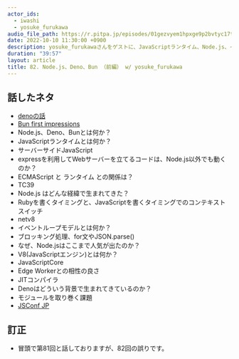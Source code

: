 ```yaml
---
actor_ids:
  - iwashi
  - yosuke_furukawa
audio_file_path: https://r.pitpa.jp/episodes/01gezvyem1hpxge9p2bvtyc17t.mp3
date: 2022-10-10 11:30:00 +0900
description: yosuke_furukawaさんをゲストに、JavaScriptランタイム、Node.js、イベントループモデル、JavaScriptエンジン、Denoの生まれた経緯について語っていただいたエピソードです。
duration: "39:57"
layout: article
title: 82. Node.js、Deno、Bun （前編） w/ yosuke_furukawa
---
```


## 話したネタ

- [denoの話](https://speakerdeck.com/yosuke_furukawa/denofalsehua)
- [Bun first impressions](https://speakerdeck.com/yosuke_furukawa/bun-first-impressions)
- Node.js、Deno、Bunとは何か？
- JavaScriptランタイムとは何か？
- サーバーサイドJavaScript
- expressを利用してWebサーバーを立てるコードは、Node.js以外でも動くのか？
- ECMAScript と ランタイム との関係は？
- TC39
- Node.js はどんな経緯で生まれてきた？
- Rubyを書くタイミングと、JavaScriptを書くタイミングでのコンテキストスイッチ
- netv8
- イベントループモデルとは何か？
- ブロッキング処理、for文やJSON.parse()
- なぜ、Node.jsはここまで人気が出たのか？
- V8(JavaScriptエンジン)とは何か？
- JavaScriptCore
- Edge Workerとの相性の良さ
- JITコンパイラ
- Denoはどういう背景で生まれてきているのか？
- モジュールを取り巻く課題
- [JSConf JP](https://jsconf.jp/2022/)

## 訂正

- 冒頭で第81回と話しておりますが、82回の誤りです。